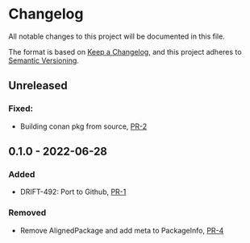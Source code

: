 # Changelog

All notable changes to this project will be documented in this file.

The format is based on [Keep a Changelog](https://keepachangelog.com/en/1.0.0/),
and this project adheres to [Semantic Versioning](https://semver.org/spec/v2.0.0.html).

## Unreleased

### Fixed:

- Building conan pkg from source, [PR-2](https://github.com/panda-official/DriftProtocol/pull/2)



## 0.1.0 - 2022-06-28

### Added

- DRIFT-492: Port to Github, [PR-1](https://github.com/panda-official/DriftProtocol/pull/1)

### Removed

- Remove AlignedPackage and add meta to PackageInfo, [PR-4](https://github.com/panda-official/DriftProtocol/pull/4)